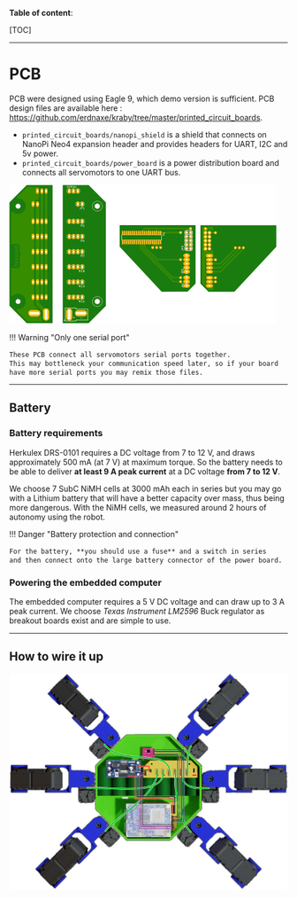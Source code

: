 **Table of content**:

[TOC]

* * *

# PCB

PCB were designed using Eagle 9, which demo version is sufficient.
PCB design files are available here :
<https://github.com/erdnaxe/kraby/tree/master/printed_circuit_boards>.

-   `printed_circuit_boards/nanopi_shield` is a shield that connects on NanoPi
    Neo4 expansion header and provides headers for UART, I2C and 5v power.
-   `printed_circuit_boards/power_board` is a power distribution board
    and connects all servomotors to one UART bus.

![Boards](img/boards.png)

!!! Warning "Only one serial port"

    These PCB connect all servomotors serial ports together.
    This may bottleneck your communication speed later, so if your board have more serial ports you may remix those files.

* * *

## Battery

### Battery requirements

Herkulex DRS-0101 requires a DC voltage from 7 to 12 V,
and draws approximately 500 mA (at 7 V) at maximum torque.
So the battery needs to be able to deliver **at least
9 A peak current** at a DC voltage **from 7 to 12 V**.

We choose 7 SubC NiMH cells at 3000 mAh each in series
but you may go with a Lithium battery
that will have a better capacity over mass, thus being more dangerous.
With the NiMH cells, we measured around 2 hours of autonomy using the robot.

!!! Danger "Battery protection and connection"

    For the battery, **you should use a fuse** and a switch in series
    and then connect onto the large battery connector of the power board.

### Powering the embedded computer

The embedded computer requires a 5 V DC voltage and can draw up to 3 A
peak current.
We choose _Texas Instrument LM2596_ Buck regulator as breakout boards exist and are simple to
use.

* * *

## How to wire it up

![Connection diagram](img/how_to_connect.jpg)
